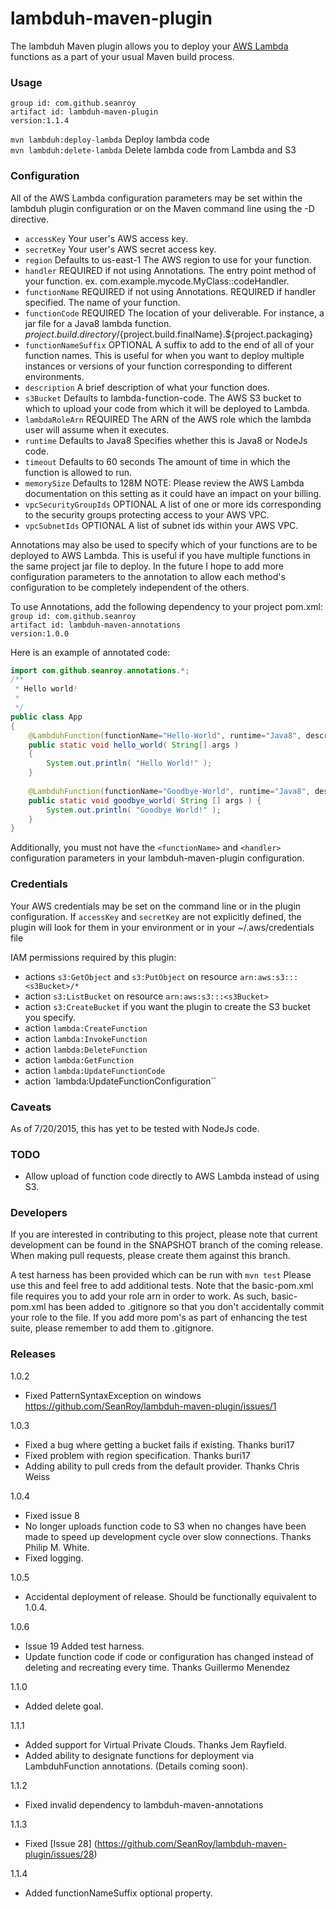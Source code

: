 # lambduh-maven-plugin

The lambduh Maven plugin allows you to deploy your [AWS Lambda](http://aws.amazon.com/lambda/) functions
as a part of your usual Maven build process.

### Usage
`group id: com.github.seanroy`<br />
`artifact id: lambduh-maven-plugin`<br />
`version:1.1.4`<br />

`mvn lambduh:deploy-lambda`  Deploy lambda code <br />
`mvn lambduh:delete-lambda`  Delete lambda code from Lambda and S3 <br />

### Configuration
All of the AWS Lambda configuration parameters may be set within the lambduh plugin configuration or
on the Maven command line using the -D directive.

* `accessKey` Your user's AWS access key.
* `secretKey` Your user's AWS secret access key.
* `region` Defaults to us-east-1 The AWS region to use for your function.
* `handler` REQUIRED if not using Annotations. The entry point method of your function. ex. com.example.mycode.MyClass::codeHandler.
* `functionName` REQUIRED if not using Annotations. REQUIRED if handler specified. The name of your function.
* `functionCode` REQUIRED The location of your deliverable. For instance, a jar file for a Java8 lambda function.
${project.build.directory}/${project.build.finalName}.${project.packaging}
* `functionNameSuffix` OPTIONAL A suffix to add to the end of all of your function names.  This is useful for when you
want to deploy multiple instances or versions of your function corresponding to different environments.
* `description` A brief description of what your function does.
* `s3Bucket` Defaults to lambda-function-code. The AWS S3 bucket to which to upload your code from which it will be deployed to Lambda.
* `lambdaRoleArn` REQUIRED The ARN of the AWS role which the lambda user will assume when it executes.
* `runtime` Defaults to Java8 Specifies whether this is Java8 or NodeJs code.
* `timeout` Defaults to 60 seconds The amount of time in which the function is allowed to run.
* `memorySize` Defaults to 128M NOTE: Please review the AWS Lambda documentation on this setting as it could have an impact on your billing.
* `vpcSecurityGroupIds` OPTIONAL A list of one or more ids corresponding to the security groups protecting access to your AWS VPC.
* `vpcSubnetIds` OPTIONAL A list of subnet ids within your AWS VPC.

Annotations may also be used to specify which of your functions are to be deployed to AWS Lambda.  This is useful
if you have multiple functions in the same project jar file to deploy.  In the future I hope to add more configuration parameters to
the annotation to allow each method's configuration to be completely independent of the others.

To use Annotations, add the following dependency to your project pom.xml:
`group id: com.github.seanroy`<br />
`artifact id: lambduh-maven-annotations`<br />
`version:1.0.0`<br />

Here is an example of annotated code:

```java
import com.github.seanroy.annotations.*;
/**
 * Hello world!
 *
 */
public class App
{
    @LambduhFunction(functionName="Hello-World", runtime="Java8", description="Hello World test")
    public static void hello_world( String[] args )
    {
        System.out.println( "Hello World!" );
    }
    
    @LambduhFunction(functionName="Goodbye-World", runtime="Java8", description="Goodbye World test")
    public static void goodbye_world( String [] args ) {
        System.out.println( "Goodbye World!" );
    }
}
```

Additionally, you must not have the `<functionName>` and `<handler>` configuration parameters in your
lambduh-maven-plugin configuration.

### Credentials
Your AWS credentials may be set on the command line or in the plugin configuration. If `accessKey` and
`secretKey` are not explicitly defined, the plugin will look for them in your environment or in your
~/.aws/credentials file

IAM permissions required by this plugin:
* actions `s3:GetObject` and `s3:PutObject` on resource `arn:aws:s3:::<s3Bucket>/*`
* action `s3:ListBucket` on resource `arn:aws:s3:::<s3Bucket>`
* action `s3:CreateBucket` if you want the plugin to create the S3 bucket you specify.
* action `lambda:CreateFunction`
* action `lambda:InvokeFunction`
* action `lambda:DeleteFunction`
* action `lambda:GetFunction`
* action `lambda:UpdateFunctionCode`
* action `lambda:UpdateFunctionConfiguration``

### Caveats
As of 7/20/2015, this has yet to be tested with NodeJs code.

### TODO
* Allow upload of function code directly to AWS Lambda instead of using S3.

### Developers
If you are interested in contributing to this project, please note that current development can be found in the SNAPSHOT branch of the coming release.  When making pull requests, please create them against this branch.

A test harness has been provided which can be run with `mvn test` Please use 
this and feel free to add additional tests. Note that the basic-pom.xml file
requires you to add your role arn in order to work.  As such, basic-pom.xml
has been added to .gitignore so that you don't accidentally commit your role
to the file.  If you add more pom's as part of enhancing the test suite,
please remember to add them to .gitignore.

### Releases
1.0.2 
* Fixed PatternSyntaxException on windows https://github.com/SeanRoy/lambduh-maven-plugin/issues/1

1.0.3 
* Fixed a bug where getting a bucket fails if existing. Thanks buri17
* Fixed problem with region specification. Thanks buri17
* Adding ability to pull creds from the default provider. Thanks Chris Weiss

1.0.4
* Fixed issue 8
* No longer uploads function code to S3 when no changes have been made to speed up
  development cycle over slow connections.  Thanks Philip M. White.
* Fixed logging.

1.0.5
* Accidental deployment of release.  Should be functionally equivalent to 
1.0.4.

1.0.6
* Issue 19 Added test harness.
* Update function code if code or configuration has changed instead of
deleting and recreating every time.  Thanks Guillermo Menendez

1.1.0
* Added delete goal.

1.1.1
* Added support for Virtual Private Clouds. Thanks Jem Rayfield.
* Added ability to designate functions for deployment via LambduhFunction annotations. (Details coming soon).

1.1.2
* Fixed invalid dependency to lambduh-maven-annotations

1.1.3
* Fixed [Issue 28] (https://github.com/SeanRoy/lambduh-maven-plugin/issues/28) 

1.1.4
* Added functionNameSuffix optional property.
